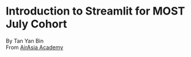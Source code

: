 # Introduction to Streamlit for MOST July Cohort
By Tan Yan Bin  
From [AirAsia Academy](https://airasiaacademy.com/)
